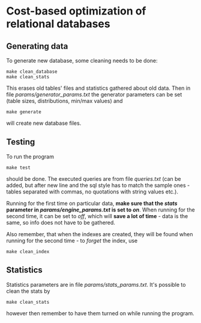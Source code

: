 # Cost-based optimization of relational databases

## Generating data
To generate new database, some cleaning needs to be done:
```
make clean_database
make clean_stats
``` 
This erases old tables' files and statistics gathered about old data. Then in file *params/generator_params.txt* the generator parameters can be set (table sizes, distributions, min/max values) and 
```
make generate
```
will create new database files.

## Testing
To run the program
```
make test
```
should be done. The executed queries are from file *queries.txt* (can be added, but after new line and the sql style has to match the sample ones - tables separated with commas, no quotations with string values etc.). 

Running for the first time on particular data, **make sure that the *stats* parameter in *params/engine_params.txt* is set to *on***. When running for the second time, it can be set to *off*, which will **save a lot of time** - data is the same, so info does not have to be gathered.

Also remember, that when the indexes are created, they will be found when running for the second time - to *forget* the index, use
```
make clean_index
```

## Statistics
Statistics parameters are in file *params/stats_params.txt*. It's possible to clean the stats by 
```
make clean_stats
```
however then remember to have them turned on while running the program.
